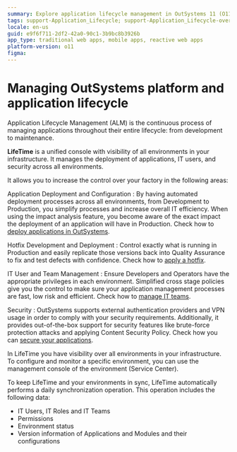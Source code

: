 ```yaml
---
summary: Explore application lifecycle management in OutSystems 11 (O11) using LifeTime for deployment, security, and IT user management across all environments.
tags: support-Application_Lifecycle; support-Application_Lifecycle-overview
locale: en-us
guid: e9f6f711-2df2-42a0-90c1-3b9bc8b3926b
app_type: traditional web apps, mobile apps, reactive web apps
platform-version: o11
figma: 
---
```


# Managing OutSystems platform and application lifecycle

Application Lifecycle Management (ALM) is the continuous process of managing applications throughout their entire lifecycle: from development to maintenance.

**LifeTime** is a unified console with visibility of all environments in your infrastructure. It manages the deployment of applications, IT users, and security across all environments.  

It allows you to increase the control over your factory in the following areas:

Application Deployment and Configuration
:   By having automated deployment processes across all environments, from Development to Production, you simplify processes and increase overall IT efficiency. When using the impact analysis feature, you become aware of the exact impact the deployment of an application will have in Production. Check how to [deploy applications in OutSystems](<../deploying-apps/intro.md>).

Hotfix Development and Deployment
:   Control exactly what is running in Production and easily replicate those versions back into Quality Assurance to fix and test defects with confidence. Check how to [apply a hotfix](<../deploying-apps/apply-a-hotfix.md>).

IT User and Team Management
:   Ensure Developers and Operators have the appropriate privileges in each environment. Simplified cross stage policies give you the control to make sure your application management processes are fast, low risk and efficient. Check how to [manage IT teams](<manage-it-teams/intro.md>).

Security
:   OutSystems supports external authentication providers and VPN usage in order to comply with your security requirements. Additionally, it provides out-of-the-box support for security features like brute-force protection attacks and applying Content Security Policy. Check how you can [secure your applications](<../security/intro.md>).

In LifeTime you have visibility over all environments in your infrastructure. To configure and monitor a specific environment, you can use the management console of the environment (Service Center).

To keep LifeTime and your environments in sync, LifeTime automatically performs a daily synchronization operation. This operation includes the following data:

* IT Users, IT Roles and IT Teams
* Permissions
* Environment status
* Version information of Applications and Modules and their configurations
